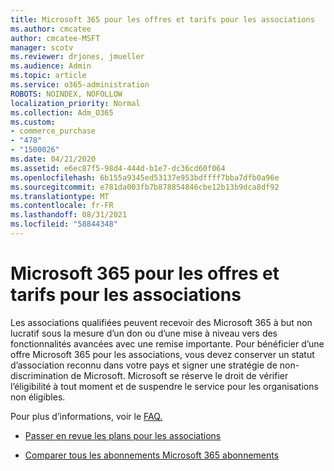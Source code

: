 ```yaml
---
title: Microsoft 365 pour les offres et tarifs pour les associations
ms.author: cmcatee
author: cmcatee-MSFT
manager: scotv
ms.reviewer: drjones, jmueller
ms.audience: Admin
ms.topic: article
ms.service: o365-administration
ROBOTS: NOINDEX, NOFOLLOW
localization_priority: Normal
ms.collection: Adm_O365
ms.custom:
- commerce_purchase
- "478"
- "1500026"
ms.date: 04/21/2020
ms.assetid: e6ec87f5-98d4-444d-b1e7-dc36cd60f064
ms.openlocfilehash: 6b155a9345ed53137e953bdffff7bba7dfb0a96e
ms.sourcegitcommit: e781da003fb7b878854846cbe12b13b9dca8df92
ms.translationtype: MT
ms.contentlocale: fr-FR
ms.lasthandoff: 08/31/2021
ms.locfileid: "58844348"
---
```

# <a name="microsoft-365-for-nonprofit-plans-and-pricing"></a>Microsoft 365 pour les offres et tarifs pour les associations

Les associations qualifiées peuvent recevoir des Microsoft 365 à but non lucratif sous la mesure d’un don ou d’une mise à niveau vers des fonctionnalités avancées avec une remise importante. Pour bénéficier d’une offre Microsoft 365 pour [](https://go.microsoft.com/fwlink/p/?LinkID=330253) les associations, vous devez conserver un statut d’association reconnu dans votre pays et signer une stratégie de non-discrimination de Microsoft. Microsoft se réserve le droit de vérifier l’éligibilité à tout moment et de suspendre le service pour les organisations non éligibles.
  
Pour plus d’informations, voir le [FAQ.](https://products.office.com/nonprofit/office-365-nonprofit)
  
- [Passer en revue les plans pour les associations](https://products.office.com/nonprofit/office-365-nonprofit-plans-and-pricing?tab=1)

- [Comparer tous les abonnements Microsoft 365 abonnements](https://products.office.com/business/compare-more-office-365-for-business-plans)